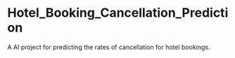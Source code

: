 # Hotel_Booking_Cancellation_Prediction
A AI project for predicting the rates of cancellation for hotel bookings.
